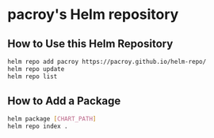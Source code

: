 # pacroy's Helm repository

## How to Use this Helm Repository

```sh
helm repo add pacroy https://pacroy.github.io/helm-repo/
helm repo update
helm repo list
```

## How to Add a Package

```sh
helm package [CHART_PATH]
helm repo index .
```